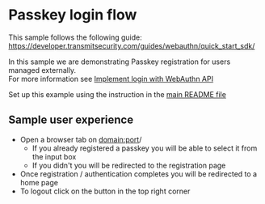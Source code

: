 # Passkey login flow

This sample follows the following guide:
https://developer.transmitsecurity.com/guides/webauthn/quick_start_sdk/

In this sample we are demonstrating Passkey registration for users managed externally.  
For more information see [Implement login with WebAuthn API](https://developer.transmitsecurity.com/guides/webauthn/basic_login_scenarios/)

Set up this example using the instruction in the [main README file](../README.md)

## Sample user experience

- Open a browser tab on <domain:port>/
  - If you already registered a passkey you will be able to select it from the input box
  - If you didn't you will be redirected to the registration page
- Once registration / authentication completes you will be redirected to a home page
- To logout click on the button in the top right corner

